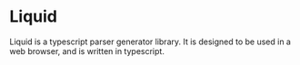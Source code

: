 # Liquid

Liquid is a typescript parser generator library. It is designed to be used in a web browser, and is written in typescript.
